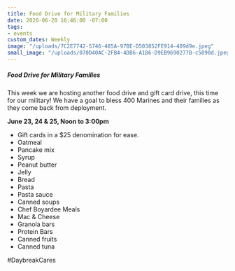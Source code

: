 ```yaml
---
title: Food Drive for Military Families
date: 2020-06-20 16:46:00 -07:00
tags:
- events
custom_dates: Weekly
image: "/uploads/7C2E7742-5746-485A-97BE-D503852FE914-409d9e.jpeg"
small_image: "/uploads/070D40AC-2FB4-4DB6-A1B6-D9EB9690277B-c5090d.jpeg"
---
```


##### Food Drive for Military Families

This week we are hosting another food drive and gift card drive, this time for our military! We have a goal to bless 400 Marines and their families as they come back from deployment.

**June 23, 24 & 25, Noon to 3:00pm**

* Gift cards in a $25 denomination for ease.
* Oatmeal
* Pancake mix
* Syrup
* Peanut butter
* Jelly
* Bread
* Pasta
* Pasta sauce
* Canned soups
* Chef Boyardee Meals
* Mac & Cheese 
* Granola bars
* Protein Bars
* Canned fruits 
* Canned tuna

#DaybreakCares
